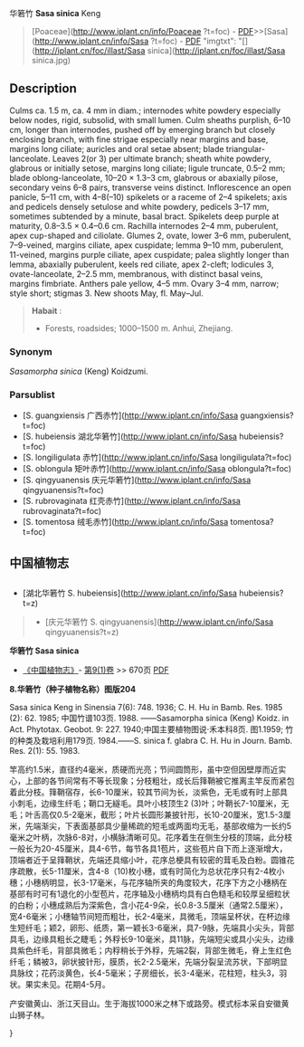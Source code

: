 华箬竹 **Sasa sinica** Keng

> [Poaceae](http://www.iplant.cn/info/Poaceae ?t=foc) - [PDF](http://iplant.cn/foc/pdf/Poaceae.pdf)>>[Sasa](http://www.iplant.cn/info/Sasa ?t=foc) - [PDF](http://www.iplant.cn/foc/pdf/Sasa.pdf)
  "imgtxt": "[](http://iplant.cn/foc/illast/Sasa sinica](http://iplant.cn/foc/illast/Sasa sinica.jpg)

## Description

Culms ca. 1.5 m, ca. 4 mm in diam.; internodes white powdery especially below nodes, rigid, subsolid, with small lumen. Culm sheaths purplish, 6–10 cm, longer than internodes, pushed off by emerging branch but closely enclosing branch, with fine strigae especially near margins and base, margins long ciliate; auricles and oral setae absent; blade triangular-lanceolate. Leaves 2(or 3) per ultimate branch; sheath white powdery, glabrous or initially setose, margins long ciliate; ligule truncate, 0.5–2 mm; blade oblong-lanceolate, 10–20 × 1.3–3 cm, glabrous or abaxially pilose, secondary veins 6–8 pairs, transverse veins distinct. Inflorescence an open panicle, 5–11 cm, with 4–8(–10) spikelets or a raceme of 2–4 spikelets; axis and pedicels densely setulose and white powdery, pedicels 3–17 mm, sometimes subtended by a minute, basal bract. Spikelets deep purple at maturity, 0.8–3.5 × 0.4–0.6 cm. Rachilla internodes 2–4 mm, puberulent, apex cup-shaped and ciliolate. Glumes 2, ovate, lower 3–6 mm, puberulent, 7–9-veined, margins ciliate, apex cuspidate; lemma 9–10 mm, puberulent, 11-veined, margins purple ciliate, apex cuspidate; palea slightly longer than lemma, abaxially puberulent, keels red ciliate, apex 2-cleft; lodicules 3, ovate-lanceolate, 2–2.5 mm, membranous, with distinct basal veins, margins fimbriate. Anthers pale yellow, 4–5 mm. Ovary 3–4 mm, narrow; style short; stigmas 3. New shoots May, fl. May–Jul.

> **Habait** : 
>* Forests, roadsides; 1000–1500 m. Anhui, Zhejiang.

### Synonym
*Sasamorpha sinica* (Keng) Koidzumi.

### Parsublist

* [S.  guangxiensis  广西赤竹](http://www.iplant.cn/info/Sasa guangxiensis?t=foc)
* [S.  hubeiensis  湖北华箬竹](http://www.iplant.cn/info/Sasa hubeiensis?t=foc)
* [S.  longiligulata  赤竹](http://www.iplant.cn/info/Sasa longiligulata?t=foc)
* [S.  oblongula  矩叶赤竹](http://www.iplant.cn/info/Sasa oblongula?t=foc)
* [S.  qingyuanensis  庆元华箬竹](http://www.iplant.cn/info/Sasa qingyuanensis?t=foc)
* [S.  rubrovaginata  红壳赤竹](http://www.iplant.cn/info/Sasa rubrovaginata?t=foc)
* [S.  tomentosa  绒毛赤竹](http://www.iplant.cn/info/Sasa tomentosa?t=foc)

## 中国植物志

## 
* [湖北华箬竹  S.  hubeiensis](http://www.iplant.cn/info/Sasa hubeiensis?t=z)
> * [庆元华箬竹  S.  qingyuanensis](http://www.iplant.cn/info/Sasa qingyuanensis?t=z)

**华箬竹 Sasa sinica**

* [《中国植物志》](http://www.iplant.cn/frps)- [第9(1)卷](http://www.iplant.cn/frps/vol/9(1)) >> 670页 [PDF](http://www.iplant.cn/frps/pdf/9(1)/670.pdf)

**8.华箬竹（种子植物名称）图版204**

Sasa sinica Keng in Sinensia 7(6): 748. 1936; C. H. Hu in Bamb. Res. 1985 (2): 62. 1985; 中国竹谱103页. 1988. ——Sasamorpha sinica (Keng) Koidz. in Act. Phytotax. Geobot. 9: 227. 1940;中国主要植物图说·禾本科8页. 图1.1959; 竹的种类及栽培利用179页. 1984.——S. sinica f. glabra C. H. Hu in Journ. Bamb. Res. 2(1): 55. 1983.

竿高约1.5米，直径约4毫米，质硬而光亮；节间圆筒形，虽中空但因壁厚而近实心，上部的各节间常有不等长现象；分枝粗壮，成长后箨鞘被它推离主竿反而紧包着此分枝。箨鞘宿存，长6-10厘米，较其节间为长，淡紫色，无毛或有时上部具小刺毛，边缘生纤毛；鞘口无繸毛。具叶小枝顶生2 (3)叶；叶鞘长7-10厘米，无毛；叶舌高仅0.5-2毫米，截形；叶片长圆形兼披针形，长10-20厘米，宽1.5-3厘米，先端渐尖，下表面基部具少量稀疏的短毛或两面均无毛，基部收缩为一长约5毫米之叶柄，次脉6-8对，小横脉清晰可见。花序着生在侧生分枝的顶端，此分枝一般长为20-45厘米，具4-6节，每节各具1苞片，这些苞片自下而上逐渐增大，顶端者近于呈箨鞘状，先端还具缩小叶，花序总梗具有较密的茸毛及白粉。圆锥花序疏散，长5-11厘米，含4-8（10)枚小穗，或有时简化为总状花序只有2-4枚小穗；小穗柄明显，长3-17毫米，与花序轴所夹的角度较大，花序下方之小穗柄在基部有时可有1退化的小型苞片，花序轴及小穗柄均具有白色糙毛和较厚呈细粒状的白粉；小穗成熟后为深紫色，含小花4-9朵，长0.8-3.5厘米（通常2.5厘米），宽4-6毫米；小穗轴节间短而粗壮，长2-4毫米，具微毛，顶端呈杯状，在杯边缘生短纤毛；颖2，卵形、纸质，第一颖长3-6毫米，具7-9脉，先端具小尖头，背部具毛，边缘具粗长之睫毛；外稃长9-10毫米，具11脉，先端短尖或具小尖头，边缘具紫色纤毛，背部具微毛；内稃稍长于外稃，先端2裂，背部生微毛，脊上生红色纤毛；鳞被3，卵状披针形，膜质，长2-2.5毫米，先端分裂呈流苏状，下部明显具脉纹；花药淡黄色，长4-5毫米；子房细长，长3-4毫米，花柱短，柱头3，羽状。果实未见。花期4-5月。

产安徽黄山、浙江天目山。生于海拔1000米之林下或路旁。模式标本采自安徽黄山狮子林。

}